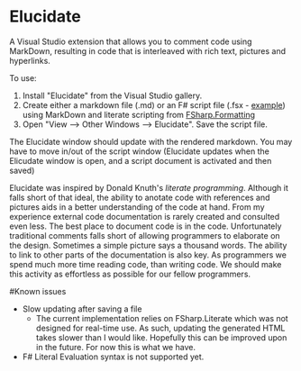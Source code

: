 # Elucidate #

A Visual Studio extension that allows you to comment code using MarkDown, resulting in code that is interleaved with rich text, pictures and hyperlinks.

To use:

1. Install "Elucidate" from the Visual Studio gallery. 
2. Create either a markdown file (.md) or an F# script file (.fsx - [example](https://raw.githubusercontent.com/tpetricek/FSharp.Formatting/master/docs/content/sidebyside/script.fsx)) using MarkDown and literate scripting from [FSharp.Formatting](http://tpetricek.github.io/FSharp.Formatting/)
3. Open "View --> Other Windows --> Elucidate".  Save the script file. 

The Elucidate window should update with the rendered markdown. You may have to move in/out of the script window (Elucidate updates when the Elicudate window is open, and a script document is activated and then saved)

Elucidate was inspired by Donald Knuth's *literate programming*. Although it falls short of that ideal, the ability to anotate code with references and pictures aids in a better understanding of the code at hand. From my experience external code documentation is rarely created and consulted even less. The best place to document code is in the code. Unfortunately traditional comments falls short of allowing programmers to elaborate on the design. Sometimes a simple picture says a thousand words. The ability to link to other parts of the documentation is also key. As programmers we spend much more time reading code, than writing code. We should make this activity as effortless as possible for our fellow programmers.

#Known issues

- Slow updating after saving a file
	-	The current implementation relies on  FSharp.Literate which was not designed for real-time use.
	As such, updating the generated HTML takes slower than I would like. Hopefully this can be improved upon in the future. 
	For now this is what we have.
- F# Literal Evaluation syntax is not supported yet.

